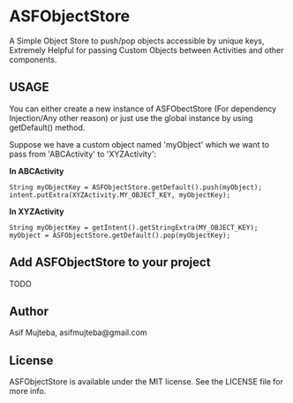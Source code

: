 # ASFObjectStore
A Simple Object Store to push/pop objects accessible by unique keys, Extremely Helpful for passing Custom Objects between Activities and other components.

<h2>USAGE</h2>
You can either create a new instance of ASFObectStore (For dependency Injection/Any other reason) or just use the global instance by using getDefault() method.

Suppose we have a custom object named 'myObject' which we want to pass from 'ABCActivity' to 'XYZActivity':

**In ABCActivity**
```
String myObjectKey = ASFObjectStore.getDefault().push(myObject);
intent.putExtra(XYZActivity.MY_OBJECT_KEY, myObjectKey);
```

**In XYZActivity**
```
String myObjectKey = getIntent().getStringExtra(MY_OBJECT_KEY);
myObject = ASFObjectStore.getDefault().pop(myObjectKey);
```

<h2>Add ASFObjectStore to your project</h2>
TODO

<h2>Author</h2>
Asif Mujteba, asifmujteba@gmail.com

<h2>License</h2>
ASFObjectStore is available under the MIT license. See the LICENSE file for more info.
